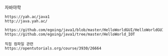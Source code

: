 자바야학

    https://yah.ac/java1
    http://java.yah.ac/

    https://github.com/egoing/java1/blob/master/HelloWorldGUI/HelloWorldGUIApp.java
    https://github.com/egoing/java1/tree/master/HelloWorld_IOT
    
    직접 컴파일 관련 
    https://opentutorials.org/course/3930/26664